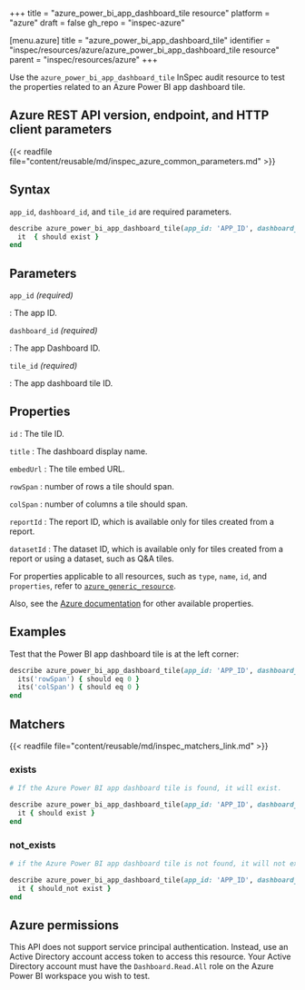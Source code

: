 +++
title = "azure_power_bi_app_dashboard_tile resource"
platform = "azure"
draft = false
gh_repo = "inspec-azure"

[menu.azure]
title = "azure_power_bi_app_dashboard_tile"
identifier = "inspec/resources/azure/azure_power_bi_app_dashboard_tile resource"
parent = "inspec/resources/azure"
+++

Use the `azure_power_bi_app_dashboard_tile` InSpec audit resource to test the properties related to an Azure Power BI app dashboard tile.

## Azure REST API version, endpoint, and HTTP client parameters

{{< readfile file="content/reusable/md/inspec_azure_common_parameters.md" >}}

## Syntax

`app_id`, `dashboard_id`, and `tile_id` are required parameters.

```ruby
describe azure_power_bi_app_dashboard_tile(app_id: 'APP_ID', dashboard_id: 'DASHBOARD_ID', tile_id: 'TILE_ID') do
  it  { should exist }
end
```

## Parameters

`app_id` _(required)_

: The app ID.

`dashboard_id` _(required)_

: The app Dashboard ID.

`tile_id` _(required)_

: The app dashboard tile ID.

## Properties

`id`
: The tile ID.

`title`
: The dashboard display name.

`embedUrl`
: The tile embed URL.

`rowSpan`
: number of rows a tile should span.

`colSpan`
: number of columns a tile should span.

`reportId`
: The report ID, which is available only for tiles created from a report.

`datasetId`
: The dataset ID, which is available only for tiles created from a report or using a dataset, such as Q&A tiles.

For properties applicable to all resources, such as `type`, `name`, `id`, and `properties`, refer to [`azure_generic_resource`](azure_generic_resource#properties).

Also, see the [Azure documentation](https://docs.microsoft.com/en-us/rest/api/power-bi/apps/get-tile) for other available properties.

## Examples

Test that the Power BI app dashboard tile is at the left corner:

```ruby
describe azure_power_bi_app_dashboard_tile(app_id: 'APP_ID', dashboard_id: 'DASHBOARD_ID', tile_id: 'TILE_ID')  do
  its('rowSpan') { should eq 0 }
  its('colSpan') { should eq 0 }
end
```

## Matchers

{{< readfile file="content/reusable/md/inspec_matchers_link.md" >}}

### exists

```ruby
# If the Azure Power BI app dashboard tile is found, it will exist.

describe azure_power_bi_app_dashboard_tile(app_id: 'APP_ID', dashboard_id: 'DASHBOARD_ID', tile_id: 'TILE_ID')  do
  it { should exist }
end
```

### not_exists

```ruby
# if the Azure Power BI app dashboard tile is not found, it will not exist.

describe azure_power_bi_app_dashboard_tile(app_id: 'APP_ID', dashboard_id: 'DASHBOARD_ID', tile_id: 'TILE_ID')  do
  it { should_not exist }
end
```

## Azure permissions

This API does not support service principal authentication. Instead, use an Active Directory account access token to access this resource.
Your Active Directory account must have the `Dashboard.Read.All` role on the Azure Power BI workspace you wish to test.
